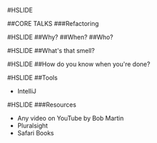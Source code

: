#HSLIDE

##CORE TALKS
###Refactoring

#HSLIDE
##Why?
##When?
##Who?

#HSLIDE
##What's that smell?

#HSLIDE
##How do you know when you're done?


#HSLIDE
##Tools
- IntelliJ


#HSLIDE
###Resources
- Any video on YouTube by Bob Martin
- Pluralsight
- Safari Books
